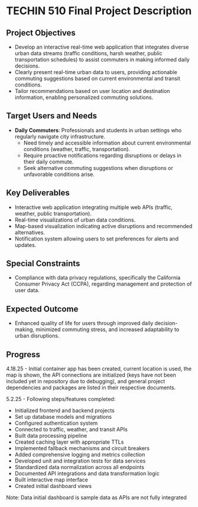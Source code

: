 # TECHIN 510 Final Project Description

## Project Objectives
- Develop an interactive real-time web application that integrates diverse urban data streams (traffic conditions, harsh weather, public transportation schedules) to assist commuters in making informed daily decisions.
- Clearly present real-time urban data to users, providing actionable commuting suggestions based on current environmental and transit conditions.
- Tailor recommendations based on user location and destination information, enabling personalized commuting solutions.

## Target Users and Needs
- **Daily Commuters**: Professionals and students in urban settings who regularly navigate city infrastructure.
  - Need timely and accessible information about current environmental conditions (weather, traffic, transportation).
  - Require proactive notifications regarding disruptions or delays in their daily commute.
  - Seek alternative commuting suggestions when disruptions or unfavorable conditions arise.

## Key Deliverables
- Interactive web application integrating multiple web APIs (traffic, weather, public transportation).
- Real-time visualizations of urban data conditions.
- Map-based visualization indicating active disruptions and recommended alternatives.
- Notification system allowing users to set preferences for alerts and updates.

## Special Constraints
- Compliance with data privacy regulations, specifically the California Consumer Privacy Act (CCPA), regarding management and protection of user data.

## Expected Outcome
- Enhanced quality of life for users through improved daily decision-making, minimized commuting stress, and increased adaptability to urban disruptions.

## Progress

4.18.25 - Initial container app has been created, current location is used, the map is shown, the API connections are initialized (keys have not been included yet in repository due to debugging), and general project dependencies and packages are listed in their respective documents.

5.2.25 - Following steps/features completed:
* Initialized frontend and backend projects
* Set up database models and migrations
* Configured authentication system
* Connected to traffic, weather, and transit APIs
* Built data processing pipeline
* Created caching layer with appropriate TTLs
* Implemented fallback mechanisms and circuit breakers
* Added comprehensive logging and metrics collection
* Developed unit and integration tests for data services
* Standardized data normalization across all endpoints
* Documented API integrations and data transformation logic
* Built interactive map interface
* Created initial dashboard views

Note: Data initial dashboard is sample data as APIs are not fully integrated